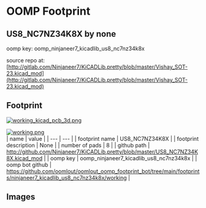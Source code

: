 # OOMP Footprint  
## US8_NC7NZ34K8X  by none  
  
oomp key: oomp_ninjaneer7_kicadlib_us8_nc7nz34k8x  
  
source repo at: [http://gitlab.com/Ninjaneer7/KiCADLib.pretty/blob/master/Vishay_SOT-23.kicad_mod](http://gitlab.com/Ninjaneer7/KiCADLib.pretty/blob/master/Vishay_SOT-23.kicad_mod)  
## Footprint  
  
[![working_kicad_pcb_3d.png](working_kicad_pcb_3d_600.png)](working_kicad_pcb_3d.png)  
  
[![working.png](working_600.png)](working.png)  
| name | value | 
| --- | --- | 
| footprint name | US8_NC7NZ34K8X | 
| footprint description | None | 
| number of pads | 8 | 
| github path | http://github.com/Ninjaneer7/KiCADLib.pretty/blob/master/US8_NC7NZ34K8X.kicad_mod | 
| oomp key | oomp_ninjaneer7_kicadlib_us8_nc7nz34k8x | 
| oomp bot github | https://github.com/oomlout/oomlout_oomp_footprint_bot/tree/main/footprints/ninjaneer7_kicadlib_us8_nc7nz34k8x/working | 
## Images  
